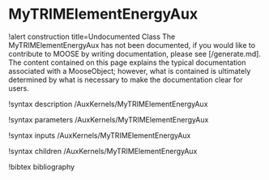 <!-- MOOSE Documentation Stub: Remove this when content is added. -->

# MyTRIMElementEnergyAux

!alert construction title=Undocumented Class
The MyTRIMElementEnergyAux has not been documented, if you would like to contribute to MOOSE by
writing documentation, please see [/generate.md]. The content contained on this page explains
the typical documentation associated with a MooseObject; however, what is contained is ultimately
determined by what is necessary to make the documentation clear for users.

!syntax description /AuxKernels/MyTRIMElementEnergyAux

!syntax parameters /AuxKernels/MyTRIMElementEnergyAux

!syntax inputs /AuxKernels/MyTRIMElementEnergyAux

!syntax children /AuxKernels/MyTRIMElementEnergyAux

!bibtex bibliography
